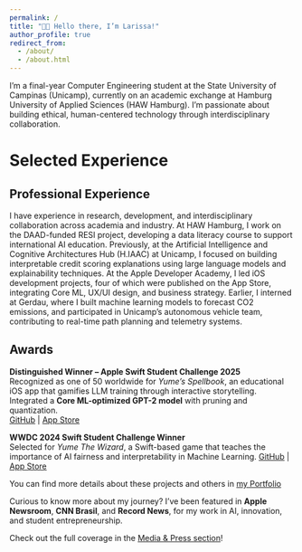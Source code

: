 ```yaml
---
permalink: /
title: "👋🏼 Hello there, I’m Larissa!"
author_profile: true
redirect_from: 
  - /about/
  - /about.html
---
```


I’m a final-year Computer Engineering student at the State University of Campinas (Unicamp), currently on an academic exchange at Hamburg University of Applied Sciences (HAW Hamburg). I’m passionate about building ethical, human-centered technology through interdisciplinary collaboration.

# Selected Experience

## Professional Experience

I have experience in research, development, and interdisciplinary collaboration across academia and industry. At HAW Hamburg, I work on the DAAD-funded RESI project, developing a data literacy course to support international AI education. Previously, at the Artificial Intelligence and Cognitive Architectures Hub (H.IAAC) at Unicamp, I focused on building interpretable credit scoring explanations using large language models and explainability techniques. At the Apple Developer Academy, I led iOS development projects, four of which were published on the App Store, integrating Core ML, UX/UI design, and business strategy. Earlier, I interned at Gerdau, where I built machine learning models to forecast CO2 emissions, and participated in Unicamp’s autonomous vehicle team, contributing to real-time path planning and telemetry systems.

## Awards

**Distinguished Winner – Apple Swift Student Challenge 2025**  
Recognized as one of 50 worldwide for *Yume’s Spellbook*, an educational iOS app that gamifies LLM training through interactive storytelling. Integrated a **Core ML-optimized GPT-2 model** with pruning and quantization.  
[GitHub](https://github.com/lariokabayashi/YumeSpeelbook) | [App Store](https://apps.apple.com/de/app/yumes-spellbook/id6741521708?l=en-GB)

**WWDC 2024 Swift Student Challenge Winner**  
Selected for *Yume The Wizard*, a Swift-based game that teaches the importance of AI fairness and interpretability in Machine Learning. [GitHub](https://github.com/lariokabayashi/YumeTheWizardWWDC) | [App Store](https://apps.apple.com/br/app/yumethewizard/id6480236327&ved=2ahUKEwjGrYzY_MCOAxXlSPEDHT8DAgoQFnoECBYQAQ&usg=AOvVaw2t9YnRxL21_Zqu4yA_J9WY)

You can find more details about these projects and others in [my Portfolio](https://lariokabayashi.github.io/academicpages.github.io//portfolio/)

Curious to know more about my journey? 
I’ve been featured in **Apple Newsroom**, **CNN Brasil**, and **Record News**, for my work in AI, innovation, and student entrepreneurship.

Check out the full coverage in the [Media & Press section](/press/)!